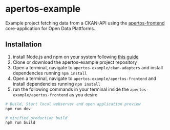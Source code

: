 # apertos-example
Example project fetching data from a CKAN-API using the [apertos-frontend](https://gitlab.fokus.fraunhofer.de/apertos/apertos-frontend) core-application for Open Data Plattforms.

## Installation

1. install Node.js and npm on your system following [this guide](https://nodejs.org/en/download/package-manager/)
2. Clone or download the apertos-example project repository
3. Open a terminal, navigate to ```apertos-example/ckan-adapters``` and install dependencies running ```npm install```
4. Open a terminal, navigate to ```apertos-example/apertos-frontend``` and install dependencies running ```npm install```
5. run the following commands in your terminal inside the ```apertos-example/apertos-frontend``` as you desire
``` bash
# Build, Start local webserver and open application preview 
npm run dev

# minified production build 
npm run build
```
